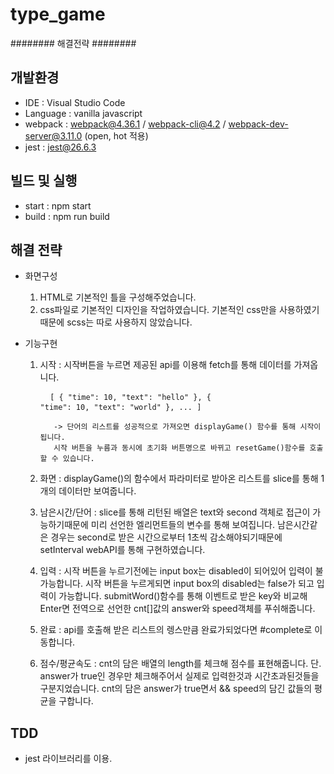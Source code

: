 # type_game
########
해결전략
########

## 개발환경
  - IDE : Visual Studio Code
  - Language : vanilla javascript
  - webpack : webpack@4.36.1 / webpack-cli@4.2 / webpack-dev-server@3.11.0
    (open, hot 적용)
  - jest : jest@26.6.3

## 빌드 및 실행
  - start : npm start 
  - build : npm run build
  
## 해결 전략
       
  - 화면구성
    1. HTML로 기본적인 틀을 구성해주었습니다.
    2. css파일로 기본적인 디자인을 작업하였습니다. 기본적인 css만을 사용하였기 때문에 scss는 따로 사용하지 않았습니다.
   
  - 기능구현
    1. 시작 : 시작버튼을 누르면 제공된 api를 이용해 fetch를 통해 데이터를 가져옵니다.
              <pre>
                <code>
                  [
                    {
                    "time": 10,
                    "text": "hello"
                    },
                    {
                    "time": 10,
                    "text": "world"
                    },
                    ...
                  ]
                </code>
              </pre>

              -> 단어의 리스트를 성공적으로 가져오면 displayGame() 함수를 통해 시작이 됩니다.
              시작 버튼을 누름과 동시에 초기화 버튼명으로 바뀌고 resetGame()함수를 호출 할 수 있습니다.
    
    2. 화면 : displayGame()의 함수에서 파라미터로 받아온 리스트를 slice를 통해 1개의 데이터만 보여줍니다.
    3. 남은시간/단어 : slice를 통해 리턴된 배열은 text와 second 객체로 접근이 가능하기때문에 미리 선언한 엘리먼트들의
                      변수를 통해 보여집니다.
                      남은시간같은 경우는 second로 받은 시간으로부터 1초씩 감소해야되기때문에 setInterval webAPI를 통해 구현하였습니다.
    
    4. 입력 : 시작 버튼을 누르기전에는 input box는 disabled이 되어있어 입력이 불가능합니다.
              시작 버튼을 누르게되면 input box의 disabled는 false가 되고 입력이 가능합니다.
              submitWord()함수를 통해 이벤트로 받은 key와 비교해 Enter면 전역으로 선언한 cnt[]값의 answer와 speed객체를 푸쉬해줍니다.
                      
    5. 완료 : api를 호출해 받은 리스트의 렝스만큼 완료가되었다면 #complete로 이동합니다.
    
    6. 점수/평균속도 : cnt의 담은 배열의 length를 체크해 점수를 표현해줍니다. 단. answer가 true인 경우만 체크해주어서 실제로 입력한것과 시간초과된것들을 구분지었습니다.
                      cnt의 담은 answer가 true면서 && speed의 담긴 값들의 평균을 구합니다.

## TDD
  - jest 라이브러리를 이용.
    

